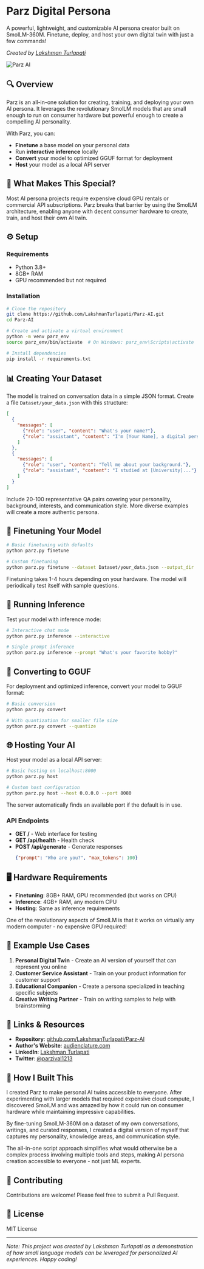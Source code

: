 # Parz Digital Persona

A powerful, lightweight, and customizable AI persona creator built on SmolLM-360M. Finetune, deploy, and host your own digital twin with just a few commands!

*Created by [Lakshman Turlapati](https://www.audienclature.com)*

![Parz AI](https://raw.githubusercontent.com/LakshmanTurlapati/Parz-AI/main/assets/parz-banner.png)

## 🔍 Overview

Parz is an all-in-one solution for creating, training, and deploying your own AI persona. It leverages the revolutionary SmolLM models that are small enough to run on consumer hardware but powerful enough to create a compelling AI personality.

With Parz, you can:
- **Finetune** a base model on your personal data
- Run **interactive inference** locally
- **Convert** your model to optimized GGUF format for deployment
- **Host** your model as a local API server

## 🚀 What Makes This Special?

Most AI persona projects require expensive cloud GPU rentals or commercial API subscriptions. Parz breaks that barrier by using the SmolLM architecture, enabling anyone with decent consumer hardware to create, train, and host their own AI twin.

## ⚙️ Setup

### Requirements
- Python 3.8+
- 8GB+ RAM
- GPU recommended but not required

### Installation

```bash
# Clone the repository
git clone https://github.com/LakshmanTurlapati/Parz-AI.git
cd Parz-AI

# Create and activate a virtual environment
python -m venv parz_env
source parz_env/bin/activate  # On Windows: parz_env\Scripts\activate

# Install dependencies
pip install -r requirements.txt
```

## 📊 Creating Your Dataset

The model is trained on conversation data in a simple JSON format. Create a file `Dataset/your_data.json` with this structure:

```json
[
  {
    "messages": [
      {"role": "user", "content": "What's your name?"},
      {"role": "assistant", "content": "I'm [Your Name], a digital persona..."}
    ]
  },
  {
    "messages": [
      {"role": "user", "content": "Tell me about your background."},
      {"role": "assistant", "content": "I studied at [University]..."}
    ]
  }
]
```

Include 20-100 representative QA pairs covering your personality, background, interests, and communication style. More diverse examples will create a more authentic persona.

## 🧠 Finetuning Your Model

```bash
# Basic finetuning with defaults
python parz.py finetune

# Custom finetuning
python parz.py finetune --dataset Dataset/your_data.json --output_dir ./your_model
```

Finetuning takes 1-4 hours depending on your hardware. The model will periodically test itself with sample questions.

## 💬 Running Inference

Test your model with inference mode:

```bash
# Interactive chat mode
python parz.py inference --interactive

# Single prompt inference
python parz.py inference --prompt "What's your favorite hobby?"
```

## 🔄 Converting to GGUF

For deployment and optimized inference, convert your model to GGUF format:

```bash
# Basic conversion
python parz.py convert

# With quantization for smaller file size
python parz.py convert --quantize
```

## 🌐 Hosting Your AI

Host your model as a local API server:

```bash
# Basic hosting on localhost:8000
python parz.py host

# Custom host configuration
python parz.py host --host 0.0.0.0 --port 8080
```

The server automatically finds an available port if the default is in use.

### API Endpoints

- **GET /** - Web interface for testing
- **GET /api/health** - Health check
- **POST /api/generate** - Generate responses
  ```json
  {"prompt": "Who are you?", "max_tokens": 100}
  ```

## 🖥️ Hardware Requirements

- **Finetuning**: 8GB+ RAM, GPU recommended (but works on CPU)
- **Inference**: 4GB+ RAM, any modern CPU
- **Hosting**: Same as inference requirements

One of the revolutionary aspects of SmolLM is that it works on virtually any modern computer - no expensive GPU required!

## 📝 Example Use Cases

1. **Personal Digital Twin** - Create an AI version of yourself that can represent you online
2. **Customer Service Assistant** - Train on your product information for customer support
3. **Educational Companion** - Create a persona specialized in teaching specific subjects
4. **Creative Writing Partner** - Train on writing samples to help with brainstorming

## 🔗 Links & Resources

- **Repository**: [github.com/LakshmanTurlapati/Parz-AI](https://github.com/LakshmanTurlapati/Parz-AI.git)
- **Author's Website**: [audienclature.com](https://www.audienclature.com)
- **LinkedIn**: [Lakshman Turlapati](https://www.linkedin.com/in/lakshman-turlapati-3091aa191/)
- **Twitter**: [@parzival1213](https://x.com/parzival1213)

## 📜 How I Built This

I created Parz to make personal AI twins accessible to everyone. After experimenting with larger models that required expensive cloud compute, I discovered SmolLM and was amazed by how it could run on consumer hardware while maintaining impressive capabilities.

By fine-tuning SmolLM-360M on a dataset of my own conversations, writings, and curated responses, I created a digital version of myself that captures my personality, knowledge areas, and communication style.

The all-in-one script approach simplifies what would otherwise be a complex process involving multiple tools and steps, making AI persona creation accessible to everyone - not just ML experts.

## 🤝 Contributing

Contributions are welcome! Please feel free to submit a Pull Request.

## 📄 License

MIT License

---

*Note: This project was created by Lakshman Turlapati as a demonstration of how small language models can be leveraged for personalized AI experiences. Happy coding!* 